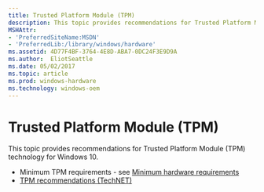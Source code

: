 ```yaml
---
title: Trusted Platform Module (TPM)
description: This topic provides recommendations for Trusted Platform Module (TPM) technology for Windows 10.
MSHAttr:
- 'PreferredSiteName:MSDN'
- 'PreferredLib:/library/windows/hardware'
ms.assetid: 4D77F4BF-3764-4E8D-ABA7-0DC24F3E9D9A
ms.author:  EliotSeattle
ms.date: 05/02/2017
ms.topic: article
ms.prod: windows-hardware
ms.technology: windows-oem
---
```


# Trusted Platform Module (TPM)


This topic provides recommendations for Trusted Platform Module (TPM) technology for Windows 10.

-   Minimum TPM requirements - see [Minimum hardware requirements](../minimum/minimum-hardware-requirements-overview.md)
-   [TPM recommendations (TechNET)](http://go.microsoft.com/fwlink/p/?LinkId=691632)